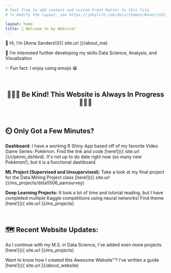 ```yaml
---
# Feel free to add content and custom Front Matter to this file.
# To modify the layout, see https://jekyllrb.com/docs/themes/#overriding-theme-defaults

layout: home
title: 🦕 Welcome to my Website!
---
```


👋 Hi, I’m [Anna Sanders!]({{ site.url }}/about_me)

🌱 I’m interested further developing my skills Data Science, Analysis, and Visualization

✨ Fun fact: I enjoy using emojis 😁



<br>

<h2 style="text-align:center;"> 🐢🐢🐢 Be Kind! This Website is Always In Progress 🐢🐢🐢 </h2>

<br>

## ⏲️ Only Got a Few Minutes? 

**Dashboard:** I have a working R Shiny App based off of my favorite Video Game Series: Pokémon. Find the link and code [here!]({{ site.url }}/r/pkmn_dshbrd). It's not up to do date right now (so many new Pokémon!), but it is a functional dashboard.

**ML Project (Supervised and Unsupervised):** Take a look at my final project for the Data Mining Project class [here!]({{ site.url }}/ms_projects/dsta5506_aamsurvey)

**Deep Learning Projects:** It took a lot of time and tutorial reading, but I have completed multiple Kaggle competitions using neural networks! Find theme [here!]({{ site.url }}/ms_projects)

<br>

## 🗺 Recent Website Updates: 

As I continue with my M.S. in Data Science, I've added even more projects [here!]({{ site.url }}/ms_projects)

Want to know how I created this Awesome Website™️? I've written a guide [here!]({{ site.url }}/about_website)